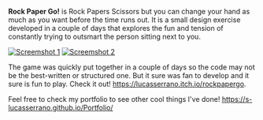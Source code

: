 **Rock Paper Go!** is Rock Papers Scissors but you can change your hand as much as you want before the time runs out. It is a small design exercise developed in a couple of days that explores the fun and tension of constantly trying to outsmart the person sitting next to you.

[![Screemshot 1](https://img.itch.zone/aW1hZ2UvMjQ4MTM2OC8xNDczODA3Ni5qcGc=/347x500/%2Be0%2FuN.jpg)](https://www.youtube.com/watch?v=o-ZlygqNdPY)
[![Screemshot 2](https://img.itch.zone/aW1hZ2UvMjQ4MTM2OC8xNDczODA3OS5qcGc=/347x500/U0NR5W.jpg)](https://www.youtube.com/watch?v=o-ZlygqNdPY)

The game was quickly put together in a couple of days so the code may not be the best-written or structured one. But it sure was fan to develop and it sure is fun to play. Check it out! https://lucasserrano.itch.io/rockpapergo.

Feel free to check my portfolio to see other cool things I've done! https://s-lucasserrano.github.io/Portfolio/
